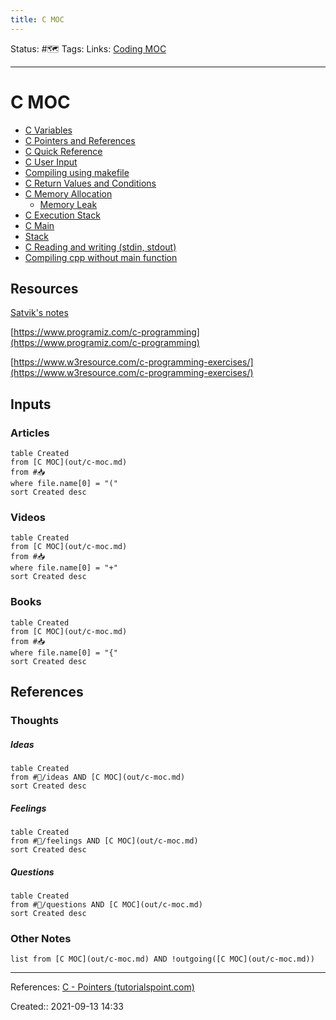 ```yaml
---
title: C MOC
---
```

Status: #🗺️ 
Tags: 
Links: [Coding MOC](out/coding-moc.md)
___
# C MOC
- [C Variables](out/c-variables.md)
- [C Pointers and References](out/c-pointers-and-references.md)
- [C Quick Reference](out/c-quick-reference.md)
- [C User Input](out/c-user-input.md)
- [Compiling using makefile](out/compiling-using-makefile.md)
- [C Return Values and Conditions](out/c-return-values-and-conditions.md)
- [C Memory Allocation](out/c-memory-allocation.md)
	- [Memory Leak](out/memory-leak.md)
- [C Execution Stack](out/c-execution-stack.md)
- [C Main](out/c-main.md)
- [Stack](out/stack.md)
- [C Reading and writing (stdin, stdout)](out/c-reading-and-writing-stdin-stdout.md)
- [Compiling cpp without main function](out/compiling-cpp-without-main-function.md)
## Resources
[Satvik's notes](https://www.notion.so/CMPT-125-bd103c48353344e4905ed4b4ee83e5af)

[https://www.programiz.com/c-programming](https://www.programiz.com/c-programming)

[https://www.w3resource.com/c-programming-exercises/](https://www.w3resource.com/c-programming-exercises/)
## Inputs
### Articles
```dataview
table Created
from [C MOC](out/c-moc.md)
from #📥 
where file.name[0] = "("
sort Created desc
```
### Videos
```dataview
table Created
from [C MOC](out/c-moc.md)
from #📥
where file.name[0] = "+"
sort Created desc
```
### Books
```dataview
table Created
from [C MOC](out/c-moc.md)
from #📥
where file.name[0] = "{"
sort Created desc
```
## References
### Thoughts
##### Ideas
```dataview
table Created
from #💭/ideas AND [C MOC](out/c-moc.md)
sort Created desc
```
##### Feelings
```dataview
table Created
from #💭/feelings AND [C MOC](out/c-moc.md)
sort Created desc
```
##### Questions
```dataview
table Created
from #💭/questions AND [C MOC](out/c-moc.md)
sort Created desc
```
### Other Notes
```dataview
list from [C MOC](out/c-moc.md) AND !outgoing([C MOC](out/c-moc.md))
```
___
References: [C - Pointers (tutorialspoint.com)](https://www.tutorialspoint.com/cprogramming/c_pointers.htm)

Created:: 2021-09-13 14:33
